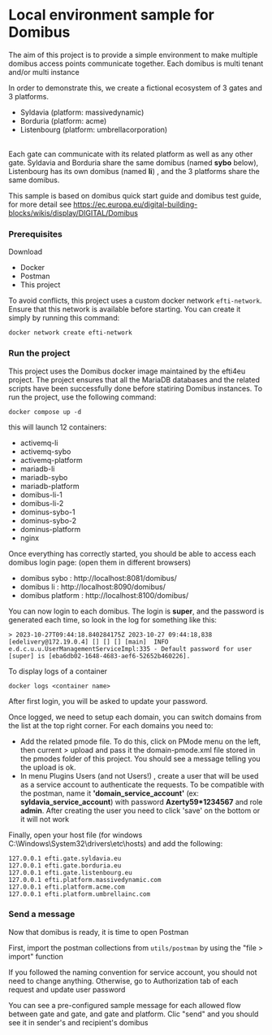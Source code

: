 <h1>Local environment sample for Domibus</h1>

The aim of this project is to provide a simple environment to make multiple domibus access points communicate together. Each domibus is multi tenant and/or multi instance

In order to demonstrate this, we create a fictional ecosystem of 3 gates and 3 platforms.
<ul>
<li>Syldavia (platform: massivedynamic)</li>
<li>Borduria (platform: acme)</li>
<li>Listenbourg (platform: umbrellacorporation)</li>
</ul>
<br>
Each gate can communicate with its related platform as well as any other gate.
Syldavia and Borduria share the same domibus (named <b>sybo</b> below), Listenbourg has its own domibus (named <b>li</b>) , and the 3 platforms share the same domibus.

This sample is based on domibus quick start guide and domibus test guide, for more detail see https://ec.europa.eu/digital-building-blocks/wikis/display/DIGITAL/Domibus

<h3> Prerequisites </h3>

Download
<ul>
  <li>Docker</li>
  <li>Postman</li>
  <li>This project</li>
</ul>

To avoid conflicts, this project uses a custom docker network `efti-network`. Ensure that this network is available before starting. You can create it simply by running this command:
```
docker network create efti-network
```
<h3> Run the project </h3>

This project uses the Domibus docker image maintained by the efti4eu project. The project ensures that all the MariaDB databases and the related scripts have been successfully done before statiring Domibus instances.
To run the project, use the following command:
```
docker compose up -d
```
this will launch 12 containers:
<ul>
  <li>activemq-li</li>
  <li>activemq-sybo</li>
  <li>activemq-platform</li>
  <li>mariadb-li</li>
  <li>mariadb-sybo</li>
  <li>mariadb-platform</li>
  <li>domibus-li-1</li>
  <li>domibus-li-2</li>
  <li>dominus-sybo-1</li>
  <li>dominus-sybo-2</li>
  <li>dominus-platform</li>
  <li>nginx</li>
</ul>

Once everything has correctly started, you should be able to access each domibus login page: (open them in different browsers)
<ul>
  <li>domibus sybo : http://localhost:8081/domibus/ </li>
  <li>domibus li : http://localhost:8090/domibus/ </li>
  <li>domibus platform : http://localhost:8100/domibus/ </li>
</ul>

You can now login to each domibus. The login is <b>super</b>, and the password is generated each time, so look in the log for something like this:
```
> 2023-10-27T09:44:18.840284175Z 2023-10-27 09:44:18,838 [edelivery@172.19.0.4] [] [] [] [main]  INFO e.d.c.u.u.UserManagementServiceImpl:335 - Default password for user [super] is [eba6db02-1648-4683-aef6-52652b460226].
```
To display logs of a container 
```
docker logs <container name>
```
After first login, you will be asked to update your password.

Once logged, we need to setup each domain, you can switch domains from the list at the top right corner.
For each domains you need to:

- Add the related pmode file. To do this, click on PMode menu on the left, then current > upload and pass it the domain-pmode.xml file stored in the pmodes folder of this project.
You should see a message telling you the upload is ok.
- In menu Plugins Users (and not Users!) , create a user that will be used as a service account to authenticate the requests. To be compatible with the postman, name it <b>'domain_service_account'</b> (ex: <b>syldavia_service_account</b>) with password <b>Azerty59*1234567</b> and role <b>admin</b>. After creating the user you need to click 'save' on the bottom or it will not work

Finally, open your host file (for windows C:\Windows\System32\drivers\etc\hosts) and add the following:
```
127.0.0.1 efti.gate.syldavia.eu
127.0.0.1 efti.gate.borduria.eu
127.0.0.1 efti.gate.listenbourg.eu
127.0.0.1 efti.platform.massivedynamic.com
127.0.0.1 efti.platform.acme.com
127.0.0.1 efti.platform.umbrellainc.com
```

<h3>Send a message</h3>

Now that domibus is ready, it is time to open Postman

First, import the postman collections from `utils/postman` by using the "file > import" function

If you followed the naming convention for service account, you should not need to change anything. Otherwise, go to Authorization tab of each request and update user password

You can see a pre-configured sample message for each allowed flow between gate and gate, and gate and platform. Clic "send" and you should see it in sender's and recipient's domibus
